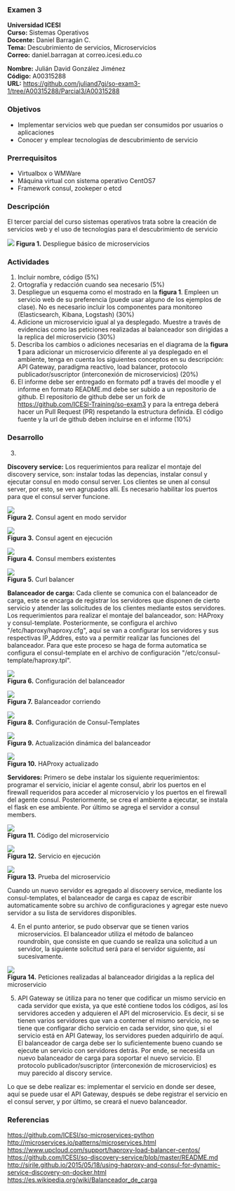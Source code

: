 ### Examen 3
**Universidad ICESI**  
**Curso:** Sistemas Operativos  
**Docente:** Daniel Barragán C.  
**Tema:** Descubrimiento de servicios, Microservicios  
**Correo:** daniel.barragan at correo.icesi.edu.co

**Nombre:** Julián David González Jiménez   
**Código:** A00315288   
**URL:** https://github.com/juliand7gj/so-exam3-1/tree/A00315288/Parcial3/A00315288  

### Objetivos
* Implementar servicios web que puedan ser consumidos por usuarios o aplicaciones
* Conocer y emplear tecnologías de descubrimiento de servicio

### Prerrequisitos
* Virtualbox o WMWare
* Máquina virtual con sistema operativo CentOS7
* Framework consul, zookeper o etcd

### Descripción
El tercer parcial del curso sistemas operativos trata sobre la creación de servicios web y el uso de tecnologías para el descubrimiento de servicio

![][1]
**Figura 1.** Despliegue básico de microservicios

### Actividades
1. Incluir nombre, código (5%)
2. Ortografía y redacción cuando sea necesario (5%)
3. Despliegue un esquema como el mostrado en la **figura 1**. Empleen un servicio web de su preferencia (puede usar alguno de los ejemplos de clase). No es necesario incluir los componentes para monitoreo (Elasticsearch, Kibana, Logstash) (30%)
4. Adicione un microservicio igual al ya desplegado. Muestre a través de evidencias como las peticiones realizadas al balanceador son dirigidas a la replica del microservicio (30%)
5. Describa los cambios o adiciones necesarias en el diagrama de la **figura 1** para adicionar un microservicio diferente al ya desplegado en el ambiente, tenga en cuenta los siguientes conceptos en su descripción: API Gateway, paradigma reactivo, load balancer, protocolo publicador/suscriptor (interconexión de microservicios) (20%)
6. El informe debe ser entregado en formato pdf a través del moodle y el informe en formato README.md debe ser subido a un repositorio de github. El repositorio de github debe ser un fork de https://github.com/ICESI-Training/so-exam3 y para la entrega deberá hacer un Pull Request (PR) respetando la estructura definida. El código fuente y la url de github deben incluirse en el informe (10%)  

### Desarrollo

3. 

**Discovery service:** Los requerimientos para realizar el montaje del discovery service, son: instalar todas las depencias, instalar consul y ejecutar consul en modo consul server. Los clientes se unen al consul server, por esto, se ven agrupados allí. Es necesario habilitar los puertos para que el consul server funcione. 

![][2]  
**Figura 2.** Consul agent en modo servidor  


![][3]  
**Figura 3.** Consul agent en ejecución  


![][4]  
**Figura 4.** Consul members existentes  


![][5]  
**Figura 5.** Curl balancer  


**Balanceador de carga:** Cada cliente se comunica con el balanceador de carga, este se encarga de registrar los servidores que disponen de cierto servicio y atender las solicitudes de los clientes mediante estos servidores. Los requerimientos para realizar el montaje del balanceador, son: HAProxy y consul-template. Posteriormente, se configura el archivo "/etc/haproxy/haproxy.cfg", aquí se van a configurar los servidores y sus respectivas IP_Addres, esto va a permitir realizar las funciones del balanceador. Para que este proceso se haga de forma automatica se configura el consul-template en el archivo de configuración "/etc/consul-template/haproxy.tpl". 

![][6]  
**Figura 6.** Configuración del balanceador  


![][7]  
**Figura 7.** Balanceador corriendo  


![][8]  
**Figura 8.** Configuración de Consul-Templates  


![][9]  
**Figura 9.** Actualización dinámica del balanceador 


![][11]  
**Figura 10.** HAProxy actualizado    


**Servidores:** Primero se debe instalar los siguiente requerimientos: programar el servicio, iniciar el agente consul, abrir los puertos en el firewall requeridos para acceder al microservicio y los puertos en el firewall del agente consul. Posteriormente, se crea el ambiente a ejecutar, se instala el flask en ese ambiente. Por último se agrega el servidor a consul members.

![][12]  
**Figura 11.** Código del microservicio  


![][13]  
**Figura 12.** Servicio en ejecución  


![][14]  
**Figura 13.** Prueba del microservicio  


Cuando un nuevo servidor es agregado al discovery service, mediante los consul-templates, el balanceador de carga es capaz de escribir automaticamente sobre su archivo de configuraciones y agregar este nuevo servidor a su lista de servidores disponibles.

4. En el punto anterior, se pudo observar que se tienen varios microservicios. El balanceador utiliza el método de balanceo roundrobin, que consiste en que cuando se realiza una solicitud a un servidor, la siguiente solicitud será para el servidor siguiente, así sucesivamente.

![][10]  
**Figura 14.** Peticiones realizadas al balanceador dirigidas a la replica del microservicio  


5. API Gateway se útiliza para no tener que codificar un mismo servicio en cada servidor que exista, ya que esté contiene todos los códigos, así los servidores acceden y adquieren el API del microservicio. Es decir, si se tienen varios servidores que van a conterner el mismo servicio, no se tiene que configarar dicho servicio en cada servidor, sino que, si el servicio está en API Gateway, los servidores pueden adquirirlo de aquí. El balanceador de carga debe ser lo suficientemente bueno cuando se ejecute un servicio con servidores detrás. Por ende, se necesida un nuevo balanceador de carga para soportar el nuevo servicio. El protocolo publicador/suscriptor (interconexión de microservicios) es muy parecido al discory service. 

Lo que se debe realizar es: implementar el servicio en donde ser desee, aquí se puede usar el API Gateway, después se debe registrar el servicio en el consul server, y por último, se creará el nuevo balanceador. 


### Referencias
https://github.com/ICESI/so-microservices-python  
http://microservices.io/patterns/microservices.html  
https://www.upcloud.com/support/haproxy-load-balancer-centos/  
https://github.com/ICESI/so-discovery-service/blob/master/README.md  
http://sirile.github.io/2015/05/18/using-haproxy-and-consul-for-dynamic-service-discovery-on-docker.html  
https://es.wikipedia.org/wiki/Balanceador_de_carga  

[1]: Microservices_Deployment.png
[2]: consul_agent_server.PNG
[3]: consul_logs.PNG
[4]: consul_members.PNG
[5]: curl_balancer.PNG
[6]: configuracionBalanceador.png
[7]: BalanceadorCorriendo.png
[8]: configuracionConsulTemplates.png
[9]: ActualzacionDinamicaBalanceador.png
[10]: DemostracionFuncionBalanceador.png
[11]: HAProxyActualizado.png
[12]: parcial3a.PNG
[13]: parcial3d.PNG
[14]: parcial3e.PNG
